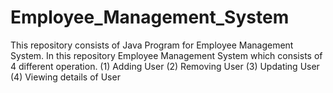 # Employee_Management_System

This repository consists of Java Program for Employee Management System. In this repository  Employee Management System which consists of 4 different operation.
(1) Adding User
(2) Removing User
(3) Updating User
(4) Viewing details of User
